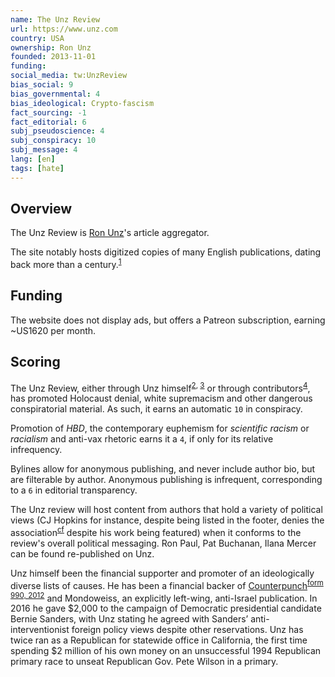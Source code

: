 ```yaml
---
name: The Unz Review
url: https://www.unz.com
country: USA
ownership: Ron Unz
founded: 2013-11-01
funding:
social_media: tw:UnzReview
bias_social: 9
bias_governmental: 4
bias_ideological: Crypto-fascism
fact_sourcing: -1
fact_editorial: 6
subj_pseudoscience: 4
subj_conspiracy: 10
subj_message: 4
lang: [en]
tags: [hate]
---
```


## Overview
The Unz Review is [Ron Unz](https://en.wikipedia.org/wiki/Ron_Unz)'s article aggregator.

The site notably hosts digitized copies of many English publications, dating back more than a century.<sup>[1](https://www.unz.com/print/)</sup>

## Funding
The website does not display ads, but offers a Patreon subscription, earning ~US1620 per month.

## Scoring
The Unz Review, either through Unz himself<sup>[2](https://www.unz.com/runz/american-pravda-holocaust-denial/), [3](https://spectator.us/topic/ron-unz/)</sup> or through contributors<sup>[4]()</sup>, has promoted Holocaust denial<sup>[](https://www.unz.com/ldinh/juden-uber-alles/)</sup>, white supremacism and other dangerous conspiratorial material. As such, it earns an automatic `10` in conspiracy.

Promotion of _HBD_, the contemporary euphemism for _scientific racism_ or _racialism_ and anti-vax rhetoric earns it a `4`, if only for its relative infrequency.

Bylines allow for anonymous publishing, and never include author bio, but are filterable by author. Anonymous publishing is infrequent, corresponding to a `6` in editorial transparency.

The Unz review will host content from authors that hold a variety of political views (CJ Hopkins for instance, despite being listed in the footer, denies the association<sup>[cf](https://consentfactory.org/2017/11/03/whos-afraid-of-corporate-cointelpro/)</sup> despite his work being featured) when it conforms to the review's overall political messaging. Ron Paul, Pat Buchanan, Ilana Mercer can be found re-published on Unz.

Unz himself been the financial supporter and promoter of an ideologically diverse lists of causes. He has been a financial backer of [Counterpunch](/counterpunch)<sup>[form 990, 2012](https://projects.propublica.org/nonprofits/display_990/207181582/2013_11_PF%2F20-7181582_990PF_201212)</sup> and Mondoweiss, an explicitly left-wing, anti-Israel publication. In 2016 he gave $2,000 to the campaign of Democratic presidential candidate Bernie Sanders, with Unz stating he agreed with Sanders’ anti-interventionist foreign policy views despite other reservations. Unz has twice ran as a Republican for statewide office in California, the first time spending $2 million of his own money on an unsuccessful 1994 Republican primary race to unseat Republican Gov. Pete Wilson in a primary.